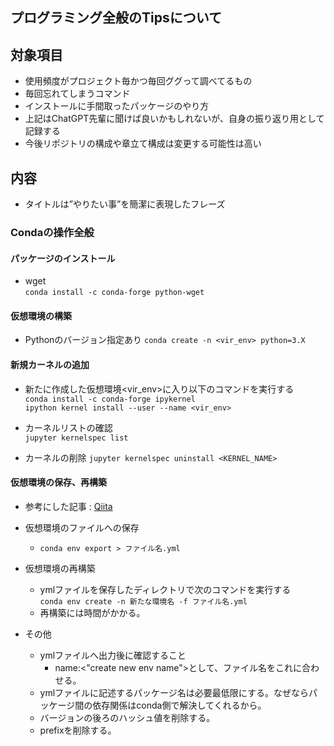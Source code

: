 ## プログラミング全般のTipsについて
## 対象項目
- 使用頻度がプロジェクト毎かつ毎回ググって調べてるもの
- 毎回忘れてしまうコマンド
- インストールに手間取ったパッケージのやり方
- 上記はChatGPT先輩に聞けば良いかもしれないが、自身の振り返り用として記録する
- 今後リポジトリの構成や章立て構成は変更する可能性は高い
## 内容
- タイトルは”やりたい事”を簡潔に表現したフレーズ
### Condaの操作全般
#### パッケージのインストール
- wget<br>
```conda install -c conda-forge python-wget```
#### 仮想環境の構築
- Pythonのバージョン指定あり
```conda create -n <vir_env> python=3.X```

#### 新規カーネルの追加
- 新たに作成した仮想環境<vir_env>に入り以下のコマンドを実行する<br>
```conda install -c conda-forge ipykernel```<br>
```ipython kernel install --user --name <vir_env>```

- カーネルリストの確認<br>
```jupyter kernelspec list```

- カーネルの削除
```jupyter kernelspec uninstall <KERNEL_NAME>```

#### 仮想環境の保存、再構築 
- 参考にした記事 : [Qiita](https://qiita.com/ozaki_physics/items/13466d6d1954a0afeb3b)
- 仮想環境のファイルへの保存
    - `conda env export > ファイル名.yml`
- 仮想環境の再構築
    - ymlファイルを保存したディレクトリで次のコマンドを実行する<br>
     `conda env create -n 新たな環境名 -f ファイル名.yml`
    - 再構築には時間がかかる。

- その他
  - ymlファイルへ出力後に確認すること
    - name:<"create new env name">として、ファイル名をこれに合わせる。
  - ymlファイルに記述するパッケージ名は必要最低限にする。なぜならパッケージ間の依存関係はconda側で解決してくれるから。
  - バージョンの後ろのハッシュ値を削除する。
  - prefixを削除する。